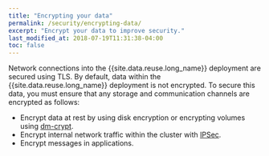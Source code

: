 ```yaml
---
title: "Encrypting your data"
permalink: /security/encrypting-data/
excerpt: "Encrypt your data to improve security."
last_modified_at: 2018-07-19T11:31:38-04:00
toc: false
---
```


Network connections into the {{site.data.reuse.long_name}} deployment are secured using TLS. By default, data within the {{site.data.reuse.long_name}} deployment is not encrypted. To secure this data, you must ensure that any storage and communication channels are encrypted as follows:

* Encrypt data at rest by using disk encryption or encrypting volumes using [dm-crypt](https://www.ibm.com/support/knowledgecenter/SSBS6K_3.1.0/installing/etcd.html).
* Encrypt internal network traffic within the cluster with [IPSec](https://www.ibm.com/support/knowledgecenter/SSBS6K_3.1.0/installing/ipsec_mesh.html).
* Encrypt messages in applications.

